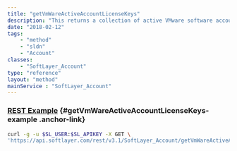 ```yaml
---
title: "getVmWareActiveAccountLicenseKeys"
description: "This returns a collection of active VMware software account license keys."
date: "2018-02-12"
tags:
    - "method"
    - "sldn"
    - "Account"
classes:
    - "SoftLayer_Account"
type: "reference"
layout: "method"
mainService : "SoftLayer_Account"
---
```


### [REST Example](#getVmWareActiveAccountLicenseKeys-example) <a href="/article/rest/"><i class="fas fa-question"></i></a> {#getVmWareActiveAccountLicenseKeys-example .anchor-link} 
```bash
curl -g -u $SL_USER:$SL_APIKEY -X GET \
'https://api.softlayer.com/rest/v3.1/SoftLayer_Account/getVmWareActiveAccountLicenseKeys'
```

